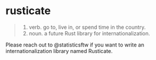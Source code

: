 # rusticate

> 1. verb. go to, live in, or spend time in the country.
> 2. noun. a future Rust library for internationalization.

Please reach out to @statisticsftw if you want to write an internationalization library named Rusticate.




